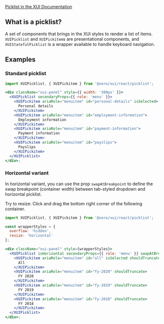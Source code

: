 <div class="xui-margin-vertical">
	<a href="../section-components-displayingdata-picklist.html" isDocLink>Picklist in the XUI Documentation</a>
</div>

## What is a picklist?

A set of components that brings in the XUI styles to render a list of items. `XUIPicklist` and `XUIPickitem`s are presentational components, and `XUIStatefulPicklist` is a wrapper available to handle keyboard navigation.

## Examples

### Standard picklist

```jsx harmony
import XUIPicklist, { XUIPickitem } from '@xero/xui/react/picklist';

<div className="xui-panel" style={{ width: '300px' }}>
  <XUIPicklist secondaryProps={{ role: 'menu' }}>
    <XUIPickitem ariaRole="menuitem" id="personal-details" isSelected>
      Personal details
    </XUIPickitem>
    <XUIPickitem ariaRole="menuitem" id="employment-information">
      Employment information
    </XUIPickitem>
    <XUIPickitem ariaRole="menuitem" id="payment-information">
      Payment information
    </XUIPickitem>
    <XUIPickitem ariaRole="menuitem" id="payslips">
      Payslips
    </XUIPickitem>
  </XUIPicklist>
</div>;
```

### Horizontal variant

In horizontal variant, you can use the prop `swapAtBreakpoint` to define the swap breakpoint (container width) between tab-styled dropdown and horizontal picklist.

Try to resize: Click and drag the bottom right corner of the following container.

```jsx harmony
import XUIPicklist, { XUIPickitem } from '@xero/xui/react/picklist';

const wrapperStyles = {
  overflow: 'hidden',
  resize: 'horizontal'
};

<div className="xui-panel" style={wrapperStyles}>
  <XUIPicklist isHorizontal secondaryProps={{ role: 'menu' }} swapAtBreakpoint="small">
    <XUIPickitem ariaRole="menuitem" id="all" isSelected shouldTruncate>
      All
    </XUIPickitem>
    <XUIPickitem ariaRole="menuitem" id="fy-2020" shouldTruncate>
      FY 2020
    </XUIPickitem>
    <XUIPickitem ariaRole="menuitem" id="fy-2019" shouldTruncate>
      FY 2019
    </XUIPickitem>
    <XUIPickitem ariaRole="menuitem" id="fy-2018" shouldTruncate>
      FY 2018
    </XUIPickitem>
  </XUIPicklist>
</div>;
```
